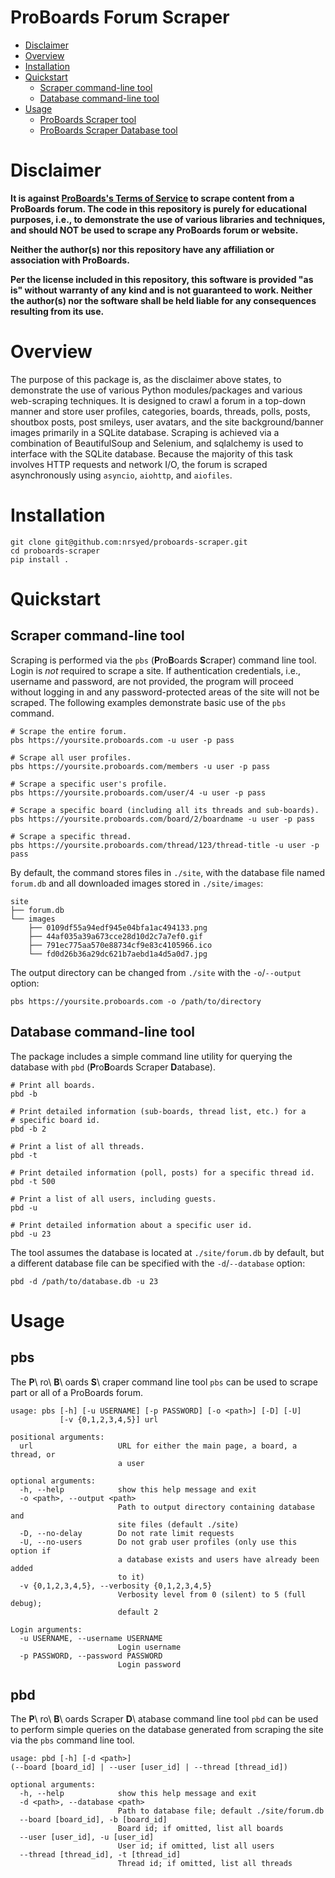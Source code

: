 # ProBoards Forum Scraper

* [Disclaimer](#disclaimer)
* [Overview](#overview)
* [Installation](#installation)
* [Quickstart](#quickstart)
  - [Scraper command-line tool](#quickstart-pbs)
  - [Database command-line tool](#quickstart-pbd)
* [Usage](#usage)
  - [ProBoards Scraper tool](#pbs)
  - [ProBoards Scraper Database tool](#pbd)


# Disclaimer

**It is against [ProBoards's Terms of Service](https://www.proboards.com/tos)
to scrape content from a ProBoards forum. The code in this repository is purely
for educational purposes, i.e., to demonstrate the use of various libraries and
techniques, and should NOT be used to scrape any ProBoards forum or website.**

**Neither the author(s) nor this repository have any affiliation or association
with ProBoards.**

**Per the license included in this repository, this software is provided
"as is" without warranty of any kind and is not guaranteed to work. Neither
the author(s) nor the software shall be held liable for any consequences
resulting from its use.**

# Overview

The purpose of this package is, as the disclaimer above states, to
demonstrate the use of various Python modules/packages and various
web-scraping techniques. It is designed to crawl a forum in a top-down
manner and store user profiles, categories, boards, threads, polls, posts,
shoutbox posts, post smileys, user avatars, and the site background/banner
images primarily in a SQLite database. Scraping is achieved via a
combination of BeautifulSoup and Selenium, and sqlalchemy is used to
interface with the SQLite database. Because the majority of this task
involves HTTP requests and network I/O, the forum is scraped asynchronously
using `asyncio`, `aiohttp`, and `aiofiles`.


# Installation

```
git clone git@github.com:nrsyed/proboards-scraper.git
cd proboards-scraper
pip install .
```

# Quickstart

<span id="quickstart-pbs"></span>
## Scraper command-line tool

Scraping is performed via the `pbs` (**P**ro**B**oards **S**craper) command
line tool. Login is *not* required to scrape a site. If authentication
credentials, i.e., username and password, are not provided, the program will
proceed without logging in and any password-protected areas of the site will
not be scraped. The following examples demonstrate basic use of the `pbs`
command.

```
# Scrape the entire forum.
pbs https://yoursite.proboards.com -u user -p pass

# Scrape all user profiles.
pbs https://yoursite.proboards.com/members -u user -p pass

# Scrape a specific user's profile.
pbs https://yoursite.proboards.com/user/4 -u user -p pass

# Scrape a specific board (including all its threads and sub-boards).
pbs https://yoursite.proboards.com/board/2/boardname -u user -p pass

# Scrape a specific thread.
pbs https://yoursite.proboards.com/thread/123/thread-title -u user -p pass
```

By default, the command stores files in `./site`, with the database file named
`forum.db` and all downloaded images stored in `./site/images`:

```
site
├── forum.db
└── images
    ├── 0109df55a94edf945e04bfa1ac494133.png
    ├── 44af035a39a673cce28d10d2c7a7ef0.gif
    ├── 791ec775aa570e88734cf9e83c4105966.ico
    └── fd0d26b36a29dc621b7aebd1a4d5a0d7.jpg
```

The output directory can be changed from `./site` with the `-o`/`--output` option:

```
pbs https://yoursite.proboards.com -o /path/to/directory
```

<span id="quickstart-pbd"></span>
## Database command-line tool

The package includes a simple command line utility for querying the database
with `pbd` (**P**ro**B**oards Scraper **D**atabase).

```
# Print all boards.
pbd -b

# Print detailed information (sub-boards, thread list, etc.) for a
# specific board id.
pbd -b 2

# Print a list of all threads.
pbd -t

# Print detailed information (poll, posts) for a specific thread id.
pbd -t 500

# Print a list of all users, including guests.
pbd -u

# Print detailed information about a specific user id.
pbd -u 23
```

The tool assumes the database is located at `./site/forum.db` by default, but
a different database file can be specified with the `-d`/`--database` option:

```
pbd -d /path/to/database.db -u 23
```

# Usage

## pbs

The **P**\ ro\ **B**\ oards **S**\ craper command line tool `pbs` can be
used to scrape part or all of a ProBoards forum.

```
usage: pbs [-h] [-u USERNAME] [-p PASSWORD] [-o <path>] [-D] [-U]
           [-v {0,1,2,3,4,5}] url

positional arguments:
  url                   URL for either the main page, a board, a thread, or
                        a user

optional arguments:
  -h, --help            show this help message and exit
  -o <path>, --output <path>
                        Path to output directory containing database and
                        site files (default ./site)
  -D, --no-delay        Do not rate limit requests
  -U, --no-users        Do not grab user profiles (only use this option if
                        a database exists and users have already been added
                        to it)
  -v {0,1,2,3,4,5}, --verbosity {0,1,2,3,4,5}
                        Verbosity level from 0 (silent) to 5 (full debug);
                        default 2

Login arguments:
  -u USERNAME, --username USERNAME
                        Login username
  -p PASSWORD, --password PASSWORD
                        Login password
```

## pbd

The **P**\ ro\ **B**\ oards Scraper **D**\ atabase command line tool `pbd`
can be used to perform simple queries on the database generated from scraping
the site via the `pbs` command line tool.

```
usage: pbd [-h] [-d <path>]
(--board [board_id] | --user [user_id] | --thread [thread_id])

optional arguments:
  -h, --help            show this help message and exit
  -d <path>, --database <path>
                        Path to database file; default ./site/forum.db
  --board [board_id], -b [board_id]
                        Board id; if omitted, list all boards
  --user [user_id], -u [user_id]
                        User id; if omitted, list all users
  --thread [thread_id], -t [thread_id]
                        Thread id; if omitted, list all threads
```
